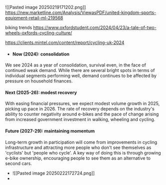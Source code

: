 

![[Pasted image 20250219171202.png]]
https://new.marketline.com/Analysis/ViewasPDF/united-kingdom-sports-equipment-retail-ml-219568


biking trends
https://www.oxfordstudent.com/2024/04/23/a-tale-of-two-wheels-oxfords-cycling-culture/


https://clients.mintel.com/content/report/cycling-uk-2024
- #### Now (2024): consolidation

We see 2024 as a year of consolidation, survival even, in the face of continued weak demand. While there are several bright spots in terms of individual segments performing well, demand continues to be affected by pressure on household finances.

#### Next (2025-26): modest recovery

With easing financial pressures, we expect modest volume growth in 2025, picking up pace in 2026. The rate of recovery depends on the industry's ability to counter negativity around e-bikes and the pace of change arising from increased government investment in walking, wheeling and cycling.

#### Future (2027-29): maintaining momentum

Long-term growth in participation will come from improvements in cycling infrastructure and attracting more people who don't see themselves as 'cyclists' but 'people who cycle'. A key way of doing this is through growing e-bike ownership, encouraging people to see them as an alternative to second cars.
- ![[Pasted image 20250222172724.png]]
- 